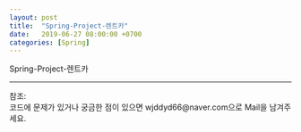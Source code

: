 ```yaml
---
layout: post
title:  "Spring-Project-렌트카"
date:   2019-06-27 08:00:00 +0700
categories: [Spring]
---
```


Spring-Project-렌트카



<hr>
참조:<https://github.com/wjddyd66/Project/tree/master/BomAir_ver_Final><br>
코드에 문제가 있거나 궁금한 점이 있으면 wjddyd66@naver.com으로  Mail을 남겨주세요.
